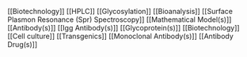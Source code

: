 [[Biotechnology]]
[[HPLC]]
[[Glycosylation]]
[[Bioanalysis]]
[[Surface Plasmon Resonance (Spr) Spectroscopy]]
[[Mathematical Model(s)]]
[[Antibody(s)]]
[[Igg Antibody(s)]]
[[Glycoprotein(s)]]
[[Biotechnology]]
[[Cell culture]]
[[Transgenics]]
[[Monoclonal Antibody(s)]]
[[Antibody Drug(s)]]
